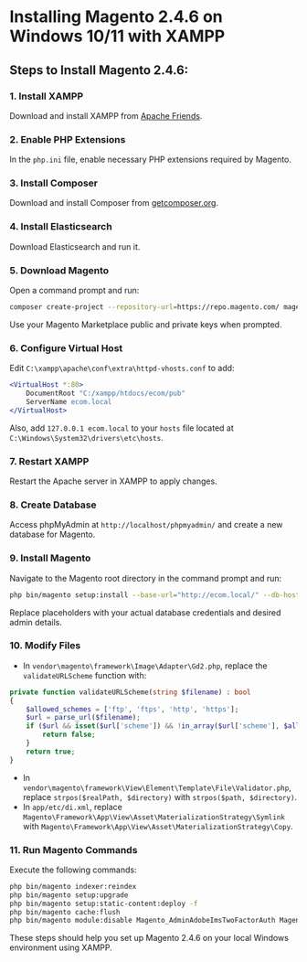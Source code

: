 
# Installing Magento 2.4.6 on Windows 10/11 with XAMPP

## Steps to Install Magento 2.4.6:

### 1. Install XAMPP
Download and install XAMPP from [Apache Friends](https://www.apachefriends.org/download.html).

### 2. Enable PHP Extensions
In the `php.ini` file, enable necessary PHP extensions required by Magento.

### 3. Install Composer
Download and install Composer from [getcomposer.org](https://getcomposer.org/download/).

### 4. Install Elasticsearch
Download Elasticsearch and run it.

### 5. Download Magento
Open a command prompt and run:
```bash
composer create-project --repository-url=https://repo.magento.com/ magento/project-community-edition ecom
```
Use your Magento Marketplace public and private keys when prompted.

### 6. Configure Virtual Host
Edit `C:\xampp\apache\conf\extra\httpd-vhosts.conf` to add:
```apache
<VirtualHost *:80>
    DocumentRoot "C:/xampp/htdocs/ecom/pub"
    ServerName ecom.local
</VirtualHost>
```
Also, add `127.0.0.1 ecom.local` to your `hosts` file located at `C:\Windows\System32\drivers\etc\hosts`.

### 7. Restart XAMPP
Restart the Apache server in XAMPP to apply changes.

### 8. Create Database
Access phpMyAdmin at `http://localhost/phpmyadmin/` and create a new database for Magento.

### 9. Install Magento
Navigate to the Magento root directory in the command prompt and run:
```bash
php bin/magento setup:install --base-url="http://ecom.local/" --db-host="localhost" --db-name="your_db_name" --db-user="your_db_user" --db-password="your_db_password" --admin-firstname="admin" --admin-lastname="admin" --admin-email="admin@example.com" --admin-user="admin" --admin-password="Admin@12345" --language="en_US" --currency="USD" --timezone="America/Chicago" --use-rewrites="1" --backend-frontname="admin" --search-engine=elasticsearch7 --elasticsearch-host="localhost" --elasticsearch-port=9200
```
Replace placeholders with your actual database credentials and desired admin details.

### 10. Modify Files
- In `vendor\magento\framework\Image\Adapter\Gd2.php`, replace the `validateURLScheme` function with:
```php
private function validateURLScheme(string $filename) : bool
{
    $allowed_schemes = ['ftp', 'ftps', 'http', 'https'];
    $url = parse_url($filename);
    if ($url && isset($url['scheme']) && !in_array($url['scheme'], $allowed_schemes) && !file_exists($filename)) {
        return false;
    }
    return true;
}
```
- In `vendor\magento\framework\View\Element\Template\File\Validator.php`, replace `strpos($realPath, $directory)` with `strpos($path, $directory)`.
- In `app/etc/di.xml`, replace `Magento\Framework\App\View\Asset\MaterializationStrategy\Symlink` with `Magento\Framework\App\View\Asset\MaterializationStrategy\Copy`.

### 11. Run Magento Commands
Execute the following commands:
```bash
php bin/magento indexer:reindex
php bin/magento setup:upgrade
php bin/magento setup:static-content:deploy -f
php bin/magento cache:flush
php bin/magento module:disable Magento_AdminAdobeImsTwoFactorAuth Magento_TwoFactorAuth
```

These steps should help you set up Magento 2.4.6 on your local Windows environment using XAMPP.
